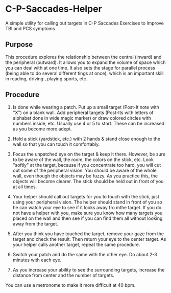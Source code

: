 # C-P-Saccades-Helper
A simple utility for calling out targets in C-P Saccades Exercises to Improve TBI and PCS symptoms

## Purpose

This procedure explores the relationship between the central (inward) and the peripheral (outward). It allows you to expand the volume of space which you can deal with at one time. It also sets the stage for parallel process (being able to do several different tings at once), which is an important skill in reading, driving , playing sports, etc.

## Procedure

1. Is done while wearing a patch. Put up a small target (Post-It note with "X") on a blank wall. Add peripheral targets (Post-Its with letters of alphabet done in wide magic marker) or draw colored circles with numbers inside, etc. Usually use 4 or 5 to start. These can be increased as you become more adept.


2. Hold a stick (yardstick, etc.) with 2 hands & stand close enough to the wall so that you can touch it comfortably.


3. Focus the unpatched eye on the target & keep it there. However, be sure to be aware of the wall, the room, the colors on the stick, etc. Look "softly" at the target, because if you concentrate too hard, you will cut out some of the peripheral vision. You should be aware of the whole wall, even though the objects may be fuzzy. As you practice this, the objects will become clearer. The stick should be held out in front of you at all times.


4. Your helper should call out targets for you to touch with the stick, just using your peripheral vision. The helper should stand in front of you so he can watch your eye to see if it looks away fro mthe target. If you do not have a helper with you, make sure you know how many targets you placed on the wall and then see if you can find them all without looking away from the target.


5. After you think you have touched the target, remove your gaze from the target and check the result. Then return your eye to the center target. As your helper calls another target, repeat the same procedure.


6. Switch your patch and do the same with the other eye. Do about 2-3 minutes with each eye.


7. As you increase your ability to see the surrounding targets, increase the distance from center and the number of targets.

You can use a metronome to make it more difficult at 40 bpm.
